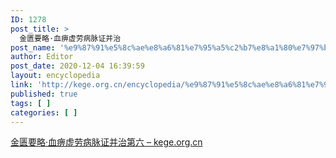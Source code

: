 ```yaml
---
ID: 1278
post_title: >
  金匮要略·血痹虚劳病脉证并治
post_name: '%e9%87%91%e5%8c%ae%e8%a6%81%e7%95%a5%c2%b7%e8%a1%80%e7%97%b9%e8%99%9a%e5%8a%b3%e7%97%85%e8%84%89%e8%af%81%e5%b9%b6%e6%b2%bb'
author: Editor
post_date: 2020-12-04 16:39:59
layout: encyclopedia
link: 'http://kege.org.cn/encyclopedia/%e9%87%91%e5%8c%ae%e8%a6%81%e7%95%a5%c2%b7%e8%a1%80%e7%97%b9%e8%99%9a%e5%8a%b3%e7%97%85%e8%84%89%e8%af%81%e5%b9%b6%e6%b2%bb'
published: true
tags: [ ]
categories: [ ]
---
```

<!-- wp:paragraph -->
<p><a href="http://kege.org.cn/1201">金匮要略·血痹虚劳病脉证并治第六 – kege.org.cn</a></p>
<!-- /wp:paragraph -->